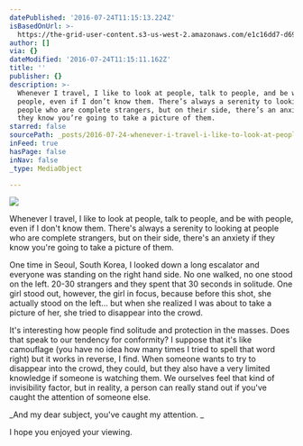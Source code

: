 ```yaml
---
datePublished: '2016-07-24T11:15:13.224Z'
isBasedOnUrl: >-
  https://the-grid-user-content.s3-us-west-2.amazonaws.com/e1c16dd7-d699-4746-9061-2784f8eb4e13.jpg
author: []
via: {}
dateModified: '2016-07-24T11:15:11.162Z'
title: ''
publisher: {}
description: >-
  Whenever I travel, I like to look at people, talk to people, and be with
  people, even if I don’t know them. There’s always a serenity to looking at
  people who are complete strangers, but on their side, there’s an anxiety if
  they know you’re going to take a picture of them. 
starred: false
sourcePath: _posts/2016-07-24-whenever-i-travel-i-like-to-look-at-people-talk-to-people.md
inFeed: true
hasPage: false
inNav: false
_type: MediaObject

---
```

![](https://the-grid-user-content.s3-us-west-2.amazonaws.com/e1c16dd7-d699-4746-9061-2784f8eb4e13.jpg)

Whenever I travel, I like to look at people, talk to people, and be with people, even if I don't know them. There's always a serenity to looking at people who are complete strangers, but on their side, there's an anxiety if they know you're going to take a picture of them. 

One time in Seoul, South Korea, I looked down a long escalator and everyone was standing on the right hand side. No one walked, no one stood on the left. 20-30 strangers and they spent that 30 seconds in solitude. One girl stood out, however, the girl in focus, because before this shot, she actually stood on the left... but when she realized I was about to take a picture of her, she tried to disappear into the crowd. 

It's interesting how people find solitude and protection in the masses. Does that speak to our tendency for conformity? I suppose that it's like camouflage (you have no idea how many times I tried to spell that word right) but it works in reverse, I find. When someone wants to try to disappear into the crowd, they could, but they also have a very limited knowledge if someone is watching them. We ourselves feel that kind of invisibility factor, but in reality, a person can really stand out if you've caught the attention of someone else. 

_And my dear subject, you've caught my attention. _

I hope you enjoyed your viewing.